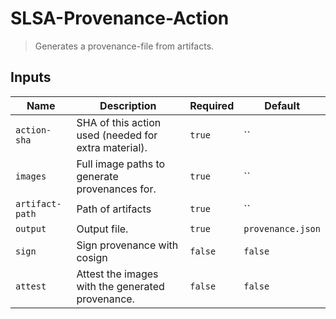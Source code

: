 
# SLSA-Provenance-Action

> Generates a provenance-file from artifacts.

## Inputs

| Name | Description | Required | Default |
| --- | --- | --- | --- |
| `action-sha` | SHA of this action used (needed for extra material). | `true` | `` |
| `images` | Full image paths to generate provenances for. | `true` | `` |
| `artifact-path` | Path of artifacts | `true` | `` |
| `output` | Output file. | `true` | `provenance.json` |
| `sign` | Sign provenance with cosign | `false` | `false` |
| `attest` | Attest the images with the generated provenance. | `false` | `false` |
